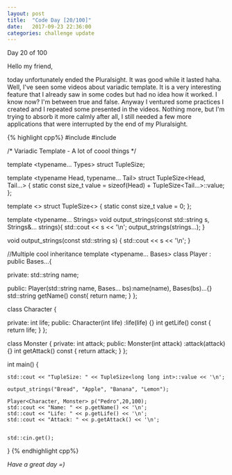 ```yaml
---
layout: post
title:  "Code Day [20/100]"
date:   2017-09-23 22:36:00
categories: challenge update
---
```


Day 20 of 100

Hello my friend,

today unfortunately ended the Pluralsight. It was good while it lasted haha. Well, I've seen some videos about variadic template. It is a very interesting feature that I already saw in some codes but had no idea how it worked. I know now? I'm between true and false. Anyway I ventured some practices I created and I repeated some presented in the videos. Nothing more, but I'm trying to absorb it more calmly after all, I still needed a few more applications that were interrupted by the end of my Pluralsight.

{% highlight cpp%}
#include <iostream>
#include <string>

/*
	Variadic Template - A lot of coool things
*/

template <typename... Types>
struct TupleSize;

template <typename Head, typename... Tail>
struct TupleSize<Head, Tail...>
{
	static const size_t value = sizeof(Head) + TupleSize<Tail...>::value;
};

template <> struct TupleSize<>
{
	static const size_t value = 0;
};

template <typename... Strings>
void output_strings(const std::string s, Strings&... strings){
	std::cout << s << '\n';
	output_strings(strings...);
}

void output_strings(const std::string s) {
	std::cout << s << '\n';
}

//Multiple cool inheritance
template <typename... Bases>
class Player : public Bases...{

private:
	std::string name;

public:
	Player(std::string name, Bases... bs):name(name), Bases(bs)...{}
	std::string getName() const{ return name; }
};

class Character {

private:
	int life;
public:
	Character(int life) :life(life) {}
	int getLife() const { return life; }
};

class Monster {
private:
	int attack;
public:
	Monster(int attack) :attack(attack) {}
	int getAttack() const { return attack; }
};


int main() {

	std::cout << "TupleSize: " << TupleSize<long long int>::value << '\n';

	output_strings("Bread", "Apple", "Banana", "Lemon");

	Player<Character, Monster> p("Pedro",20,100);
	std::cout << "Name: " << p.getName() << '\n';
	std::cout << "Life: " << p.getLife() << '\n';
	std::cout << "Attack: " << p.getAttack() << '\n';


	std::cin.get();
}
{% endhighlight cpp%}

_Have a great day =)_